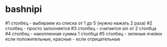 # bashnipi
#1 столбец - выбираем из списка от 1 до 5 (нужно нажать 2 раза)
#2 столбец - просто заполняется 
#3 столбец - считается sin от 2 столбца 
#4 столбец - накопленная сумма 1 столбца
#5 столбец - зеленые ячейки если положительные, красные - если отрицательные 
